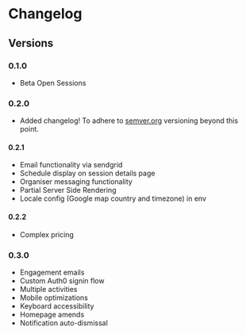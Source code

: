 # Changelog

## Versions

### 0.1.0

- Beta Open Sessions

### 0.2.0

- Added changelog! To adhere to [semver.org](http://semver.org/) versioning beyond this point.

#### 0.2.1

- Email functionality via sendgrid
- Schedule display on session details page
- Organiser messaging functionality
- Partial Server Side Rendering
- Locale config (Google map country and timezone) in env

#### 0.2.2

- Complex pricing

### 0.3.0

- Engagement emails
- Custom Auth0 signin flow
- Multiple activities
- Mobile optimizations
- Keyboard accessibility
- Homepage amends
- Notification auto-dismissal